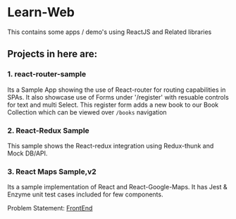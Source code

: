 # Learn-Web

This contains some apps / demo's using ReactJS and Related libraries

## Projects in here are:

### 1. react-router-sample

Its a Sample App showing the use of React-router for routing capabilities in SPAs.
It also showcase use of Forms under '/register' with resuable controls for text and multi Select. This register form adds a new book to our Book Collection which can be viewed over `/books` navigation

### 2. React-Redux Sample

This sample shows the React-redux integration using Redux-thunk and Mock DB/API.

### 3. React Maps Sample,v2

Its a sample implementation of React and React-Google-Maps. It has Jest & Enzyme unit test cases included for few components.

Problem Statement: [FrontEnd](https://github.com/lalamove/challenge/blob/master/frontend.md)
